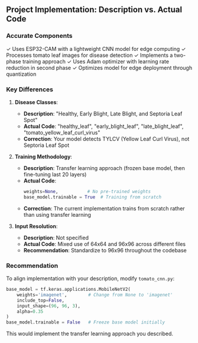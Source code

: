 ## Project Implementation: Description vs. Actual Code

### Accurate Components
✓ Uses ESP32-CAM with a lightweight CNN model for edge computing
✓ Processes tomato leaf images for disease detection
✓ Implements a two-phase training approach
✓ Uses Adam optimizer with learning rate reduction in second phase
✓ Optimizes model for edge deployment through quantization

### Key Differences

1. **Disease Classes**:
   - **Description**: "Healthy, Early Blight, Late Blight, and Septoria Leaf Spot"
   - **Actual Code**: "healthy_leaf", "early_blight_leaf", "late_blight_leaf", "tomato_yellow_leaf_curl_virus"
   - **Correction**: Your model detects TYLCV (Yellow Leaf Curl Virus), not Septoria Leaf Spot

2. **Training Methodology**:
   - **Description**: Transfer learning approach (frozen base model, then fine-tuning last 20 layers)
   - **Actual Code**: 
     ```python
     weights=None,           # No pre-trained weights
     base_model.trainable = True  # Training from scratch
     ```
   - **Correction**: The current implementation trains from scratch rather than using transfer learning

3. **Input Resolution**:
   - **Description**: Not specified
   - **Actual Code**: Mixed use of 64x64 and 96x96 across different files
   - **Recommendation**: Standardize to 96x96 throughout the codebase

### Recommendation
To align implementation with your description, modify `tomato_cnn.py`:
```python
base_model = tf.keras.applications.MobileNetV2(
    weights='imagenet',        # Change from None to 'imagenet' 
    include_top=False,         
    input_shape=(96, 96, 3),
    alpha=0.35
)
base_model.trainable = False   # Freeze base model initially
```

This would implement the transfer learning approach you described.
